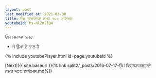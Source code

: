 ```yaml
---
layout: post
last_modified_at: 2021-03-30
title: ਓਮ ਤਾਰਾਨਾਯਾ ਨਮਹ ੧੦੮ ਟਾਇਮਸ
youtubeId: Ms-Nl2n2lQ4
---
```

 
 
 ਓਮ ਸੋਮਾਯਾ ਨਮਹ  
 
 -  ਜੋ ਉਮਾ ਦੇ ਨਾਲ ਹੈ 
 
  
 
  
 
 
 
 
 
 


{% include youtubePlayer.html id=page.youtubeId %}
 
[Next]({{ site.baseurl }}{% link  split2/_posts/2016-07-17-ਓਮ ਵਿਹਾਯਾਸਗਤਾਏ ਨਮਹ ੧੦੮ ਟਾਇਮਸ.md%})
 
